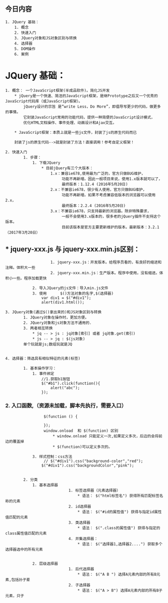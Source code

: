 ## 今日内容
	1. JQuery 基础：
		1. 概念
		2. 快速入门
		3. JQuery对象和JS对象区别与转换
		4. 选择器
		5. DOM操作
		6. 案例




# JQuery 基础：
	1. 概念： 一个JavaScript框架(半成品软件)。简化JS开发
		* jQuery是一个快速、简洁的JavaScript框架，是继Prototype之后又一个优秀的JavaScript代码库（或JavaScript框架）。
		    jQuery设计的宗旨	是“write Less，Do More”，即倡导写更少的代码，做更多的事情。
		    它封装JavaScript常用的功能代码，提供一种简便的JavaScript设计模式，
		    优化HTML文档操作、事件处理、动画设计和Ajax交互。

		* JavaScript框架：本质上就是一些js文件，封装了js的原生代码而已
		
		封装了js的原生代码-->就是封装了方法！直接调用！参考自定义框架！
		
	2. 快速入门
    		1. 步骤：
    			1. 下载JQuery
    				* 目前jQuery有三个大版本：
    					1.x：兼容ie678,使用最为广泛的，官方只做BUG维护，
    						 功能不再新增。因此一般项目来说，使用1.x版本就可以了，
    						 最终版本：1.12.4 (2016年5月20日)
    					2.x：不兼容ie678，很少有人使用，官方只做BUG维护，
    						 功能不再新增。如果不考虑兼容低版本的浏览器可以使用2.x，
    						 最终版本：2.2.4 (2016年5月20日)
    					3.x：不兼容ie678，只支持最新的浏览器。除非特殊要求，
    						 一般不会使用3.x版本的，很多老的jQuery插件不支持这个版本。
    						 目前该版本是官方主要更新维护的版本。最新版本：3.2.1（2017年3月20日）
    						 
##    				* jquery-xxx.js 与 jquery-xxx.min.js区别：
    					1. jquery-xxx.js：开发版本。给程序员看的，有良好的缩进和注释。体积大一些
    					2. jquery-xxx.min.js：生产版本。程序中使用，没有缩进。体积小一些。程序加载更快
    
    			2. 导入JQuery的js文件：导入min.js文件
    			3. 使用      $()方法对象的名字,$(选择器)
    				var div1 = $("#div1");
       				alert(div1.html());

    3. JQuery对象(通过$()拿出来的)和JS对象区别与转换
    		1. JQuery对象在操作时，更加方便。
            2. JQuery对象和js对象方法不通用的.
            3. 两者相互转换
                * jq -- > js : jq对象[索引] 或者 jq对象.get(索引)
                * js -- > jq : $(js对象)
            单个玩就是js;数组玩就是JQ    
                

    4. 选择器：筛选具有相似特征的元素(标签)
    
    		1. 基本操作学习：
    			1. 事件绑定
    				//1.获取b1按钮
    	            $("#b1").click(function(){
    	                alert("abc");
    	            });
    	            
###    			2. 入口函数,（资源未加载，脚本先执行，需要入口）
    				 $(function () {
    		           
           			 });
    				 window.onload  和 $(function) 区别
    	                 * window.onload 只能定义一次,如果定义多次，后边的会将前边的覆盖掉
    	                 * $(function)可以定义多次的。
    	                 
    			3. 样式控制：css方法
    				 // $("#div1").css("background-color","red");
              		$("#div1").css("backgroundColor","pink");
    
    
    		2. 分类
                1. 基本选择器
                				1. 标签选择器（元素选择器）
                					* 语法： $("html标签名") 获得所有匹配标签名称的元素
                				2. id选择器 
                					* 语法： $("#id的属性值") 获得与指定id属性值匹配的元素
                				3. 类选择器
                					* 语法： $(".class的属性值") 获得与指定的class属性值匹配的元素
                				4. 并集选择器：
                					* 语法： $("选择器1,选择器2....") 获取多个选择器选中的所有元素
                					
                					
                2. 层级选择器
                				1. 后代选择器
                					* 语法： $("A B ") 选择A元素内部的所有B元素,包括孙子辈		
                				2. 子选择器
                					* 语法： $("A > B") 选择A元素内部的所有B子元素，只子
			
			
			
			
			
			
			
			
			
			